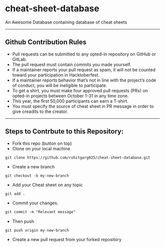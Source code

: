 # cheat-sheet-database
An Awesome Database containing database of cheat sheets

---

## Github Contribution Rules
- Pull requests can be submitted to any opted-in repository on GitHub or GitLab.
- The pull request must contain commits you made yourself.
- If a maintainer reports your pull request as spam, it will not be counted toward your participation in Hacktoberfest.
- If a maintainer reports behavior that’s not in line with the project’s code of conduct, you will be ineligible to participate.
- To get a shirt, you must make four approved pull requests (PRs) on opted-in projects between October 1-31 in any time zone.
- This year, the first 50,000 participants can earn a T-shirt.
- You must specify the source of cheat sheet in PR message in order to give creadits to the creator.
---

## Steps to Contrbute to this Repository:

- Fork this repo (button on top)
- Clone on your local machine

```
git clone https://github.com/rohitgarg025/cheat-sheet-database.git

```
- Create a new branch

```markdown
git checkout -b my-new-branch
```
- Add your Cheat sheet on any topic
```
git add .
```
- Commit your changes.

```markdown
git commit -m "Relevant message"

```
- Then push 
```
git push origin my-new-branch
```
- Create a new pull request from your forked repository



